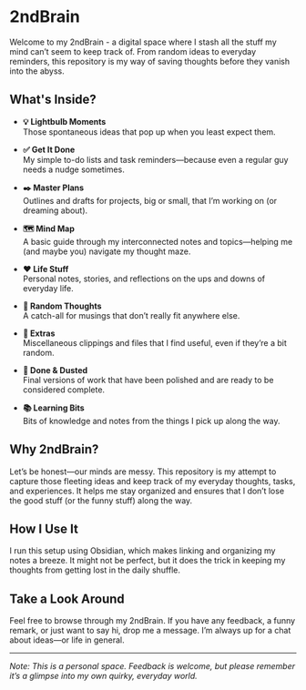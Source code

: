 # 2ndBrain

Welcome to my 2ndBrain - a digital space where I stash all the stuff my mind can’t seem to keep track of. From random ideas to everyday reminders, this repository is my way of saving thoughts before they vanish into the abyss.

## What's Inside?

- **💡 Lightbulb Moments**  
  Those spontaneous ideas that pop up when you least expect them.

- **✅ Get It Done**  
  My simple to-do lists and task reminders—because even a regular guy needs a nudge sometimes.

- **✒️ Master Plans**  
  Outlines and drafts for projects, big or small, that I’m working on (or dreaming about).

- **🗺 Mind Map**  
  A basic guide through my interconnected notes and topics—helping me (and maybe you) navigate my thought maze.

- **❤️ Life Stuff**  
  Personal notes, stories, and reflections on the ups and downs of everyday life.

- **🤔 Random Thoughts**  
  A catch-all for musings that don’t really fit anywhere else.

- **📎 Extras**  
  Miscellaneous clippings and files that I find useful, even if they’re a bit random.

- **🎉 Done & Dusted**  
  Final versions of work that have been polished and are ready to be considered complete.

- **📚 Learning Bits**  
  Bits of knowledge and notes from the things I pick up along the way.

## Why 2ndBrain?

Let’s be honest—our minds are messy. This repository is my attempt to capture those fleeting ideas and keep track of my everyday thoughts, tasks, and experiences. It helps me stay organized and ensures that I don’t lose the good stuff (or the funny stuff) along the way.

## How I Use It

I run this setup using Obsidian, which makes linking and organizing my notes a breeze. It might not be perfect, but it does the trick in keeping my thoughts from getting lost in the daily shuffle.

## Take a Look Around

Feel free to browse through my 2ndBrain. If you have any feedback, a funny remark, or just want to say hi, drop me a message. I’m always up for a chat about ideas—or life in general.

---

*Note: This is a personal space. Feedback is welcome, but please remember it’s a glimpse into my own quirky, everyday world.*
